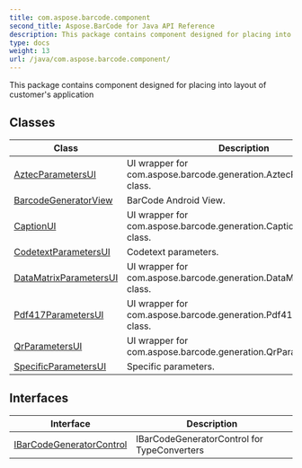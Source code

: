 ```yaml
---
title: com.aspose.barcode.component
second_title: Aspose.BarCode for Java API Reference
description: This package contains component designed for placing into layout of customers application
type: docs
weight: 13
url: /java/com.aspose.barcode.component/
---
```


This package contains component designed for placing into layout of customer's application


## Classes

| Class | Description |
| --- | --- |
| [AztecParametersUI](../com.aspose.barcode.component/aztecparametersui) | UI wrapper for com.aspose.barcode.generation.AztecParameters class. |
| [BarcodeGeneratorView](../com.aspose.barcode.component/barcodegeneratorview) | BarCode Android View. |
| [CaptionUI](../com.aspose.barcode.component/captionui) | UI wrapper for com.aspose.barcode.generation.CaptionParameters class. |
| [CodetextParametersUI](../com.aspose.barcode.component/codetextparametersui) | Codetext parameters. |
| [DataMatrixParametersUI](../com.aspose.barcode.component/datamatrixparametersui) | UI wrapper for com.aspose.barcode.generation.DataMatrixParameters class. |
| [Pdf417ParametersUI](../com.aspose.barcode.component/pdf417parametersui) | UI wrapper for com.aspose.barcode.generation.Pdf417Parameters class. |
| [QrParametersUI](../com.aspose.barcode.component/qrparametersui) | UI wrapper for com.aspose.barcode.generation.QrParameters class. |
| [SpecificParametersUI](../com.aspose.barcode.component/specificparametersui) | Specific parameters. |

## Interfaces

| Interface | Description |
| --- | --- |
| [IBarCodeGeneratorControl](../com.aspose.barcode.component/ibarcodegeneratorcontrol) | IBarCodeGeneratorControl for TypeConverters |
